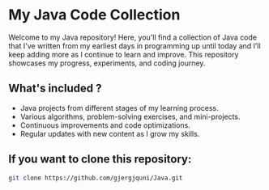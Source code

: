  # My Java Code Collection  

Welcome to my Java repository! Here, you'll find a collection of Java code that I've written from my earliest days in programming up until today and I’ll keep adding more as I continue to learn and improve. This repository showcases my progress, experiments, and coding journey.  

##  What's included ?  
- Java projects from different stages of my learning process.  
- Various algorithms, problem-solving exercises, and mini-projects.  
- Continuous improvements and code optimizations.  
- Regular updates with new content as I grow my skills.     

##  If you want to clone this repository:  
   ```bash
   git clone https://github.com/gjergjquni/Java.git

